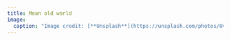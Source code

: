 ```yaml
---
title: Mean old world
image:
  caption: "Image credit: [**Unsplash**](https://unsplash.com/photos/Uv2BaNZjjvY)"
---
```

